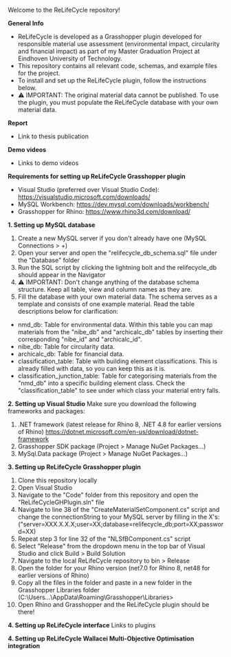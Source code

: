 Welcome to the ReLifeCycle repository!


**General Info**
- ReLifeCycle is developed as a Grasshopper plugin developed for responsible material use assessment (environmental impact, circularity and financial impact) as part of my Master Graduation Project at Eindhoven University of Technology.
- This repository contains all relevant code, schemas, and example files for the project.
- To install and set up the ReLifeCycle plugin, follow the instructions below.
- ⚠ IMPORTANT: The original material data cannot be published. To use the plugin, you must populate the ReLifeCycle database with your own material data.


**Report**
- Link to thesis publication


**Demo videos**
- Links to demo videos


**Requirements for setting up ReLifeCycle Grasshopper plugin**
- Visual Studio (preferred over Visual Studio Code): https://visualstudio.microsoft.com/downloads/
- MySQL Workbench: https://dev.mysql.com/downloads/workbench/
- Grasshopper for Rhino: https://www.rhino3d.com/download/

     
**1. Setting up MySQL database**
1. Create a new MySQL server if you don't already have one (MySQL Connections > +)
2. Open your server and open the "relifecycle_db_schema.sql" file under the "Database" folder
3. Run the SQL script by clicking the lightning bolt and the relifecycle_db should appear in the Navigator
4. ⚠ IMPORTANT: Don't change anything of the database schema structure. Keep all table, view and column names as they are.
5. Fill the database with your own material data. The schema serves as a template and consists of one example material. Read the table descriptions below for clarification:

- nmd_db: Table for environmental data. Within this table you can map materials from the "nibe_db" and "archicalc_db" tables by inserting their corresponding "nibe_id" and "archicalc_id".
- nibe_db: Table for circularity data.
- archicalc_db: Table for financial data.
- classification_table: Table with building element classifications. This is already filled with data, so you can keep this as it is.
- classification_junction_table: Table for categorising materials from the "nmd_db" into a specific building element class. Check the "classification_table" to see under which class your material entry falls.


**2. Setting up Visual Studio**
Make sure you download the following frameworks and packages:
1. .NET framework (latest release for Rhino 8, .NET 4.8 for earlier versions of Rhino) https://dotnet.microsoft.com/en-us/download/dotnet-framework
3.  Grasshopper SDK package (Project > Manage NuGet Packages...)
4.  MySql.Data package (Project > Manage NuGet Packages...)

   
**3. Setting up ReLifeCycle Grasshopper plugin**
1. Clone this repository locally
2. Open Visual Studio
3. Navigate to the "Code" folder from this repository and open the "ReLifeCycleGHPlugin.sln" file
4. Navigate to line 38 of the "CreateMaterialSetComponent.cs" script and change the connectionString to your MySQL server by filling in the X's:
   ("server=XXX.X.X.X;user=XX;database=relifecycle_db;port=XX;password=XX)
5. Repeat step 3 for line 32 of the "NLSfBComponent.cs" script
6. Select "Release" from the dropdown menu in the top bar of Visual Studio and click Build > Build Solution
7. Navigate to the local ReLifeCycle repository to bin > Release
8. Open the folder for your Rhino version (net7.0 for Rhino 8, net48 for earlier versions of Rhino)
9. Copy all the files in the folder and paste in a new folder in the Grasshopper Libraries folder (C:\Users\...\AppData\Roaming\Grasshopper\Libraries>
10. Open Rhino and Grasshopper and the ReLifeCycle plugin should be there!


**4. Setting up ReLifeCycle interface**
Links to plugins


**4. Setting up ReLifeCycle Wallacei Multi-Objective Optimisation integration**
